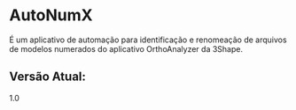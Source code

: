 <h1>AutoNumX</h1>

<p>É um aplicativo de automação para identificação e renomeação de arquivos de modelos numerados do aplicativo OrthoAnalyzer da 3Shape.</p>

<h2>Versão Atual:</h2>
<p>1.0</p>
